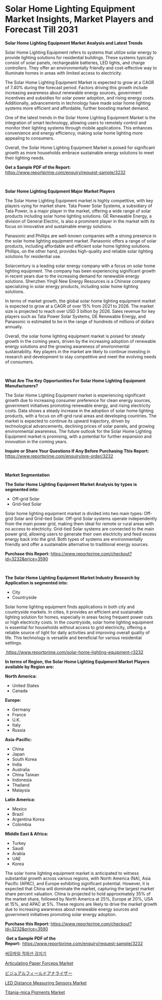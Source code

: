<p><h1>Solar Home Lighting Equipment Market Insights, Market Players and Forecast Till 2031</h1></p><p><strong>Solar Home Lighting Equipment Market Analysis and Latest Trends</strong></p>
<p><p>Solar Home Lighting Equipment refers to systems that utilize solar energy to provide lighting solutions for residential buildings. These systems typically consist of solar panels, rechargeable batteries, LED lights, and charge controllers. They offer an environmentally friendly and cost-effective way to illuminate homes in areas with limited access to electricity.</p><p>The Solar Home Lighting Equipment Market is expected to grow at a CAGR of 7.40% during the forecast period. Factors driving this growth include increasing awareness about renewable energy sources, government incentives and subsidies for solar power adoption, and rising energy costs. Additionally, advancements in technology have made solar home lighting systems more efficient and affordable, further boosting market demand.</p><p>One of the latest trends in the Solar Home Lighting Equipment Market is the integration of smart technology, allowing users to remotely control and monitor their lighting systems through mobile applications. This enhances convenience and energy efficiency, making solar home lighting more appealing to consumers.</p><p>Overall, the Solar Home Lighting Equipment Market is poised for significant growth as more households embrace sustainable energy solutions to meet their lighting needs.</p></p>
<p><strong>Get a Sample PDF of the Report:&nbsp;</strong> <a href="https://www.reportprime.com/enquiry/request-sample/3232">https://www.reportprime.com/enquiry/request-sample/3232</a></p>
<p>&nbsp;</p>
<p><strong>Solar Home Lighting Equipment Major Market Players</strong></p>
<p><p>The Solar Home Lighting Equipment market is highly competitive, with key players vying for market share. Tata Power Solar Systems, a subsidiary of Tata Power, is a major player in the market, offering a wide range of solar products including solar home lighting solutions. GE Renewable Energy, a division of General Electric, is also a prominent player in the market with its focus on innovative and sustainable energy solutions.</p><p>Panasonic and Phillips are well-known companies with a strong presence in the solar home lighting equipment market. Panasonic offers a range of solar products, including affordable and efficient solar home lighting solutions. Phillips, on the other hand, provides high-quality and reliable solar lighting solutions for residential use.</p><p>Solarcentury is a leading solar energy company with a focus on solar home lighting equipment. The company has been experiencing significant growth in recent years due to the increasing demand for renewable energy solutions. Shenzhen Yingli New Energy Resources is a Chinese company specializing in solar energy products, including solar home lighting solutions.</p><p>In terms of market growth, the global solar home lighting equipment market is expected to grow at a CAGR of over 15% from 2021 to 2026. The market size is projected to reach over USD 3 billion by 2026. Sales revenue for key players such as Tata Power Solar Systems, GE Renewable Energy, and Panasonic is estimated to be in the range of hundreds of millions of dollars annually.</p><p>Overall, the solar home lighting equipment market is poised for steady growth in the coming years, driven by the increasing adoption of renewable energy solutions and the growing awareness of environmental sustainability. Key players in the market are likely to continue investing in research and development to stay competitive and meet the evolving needs of consumers.</p></p>
<p>&nbsp;</p>
<p><strong>What Are The Key Opportunities For Solar Home Lighting Equipment Manufacturers?</strong></p>
<p><p>The Solar Home Lighting Equipment market is experiencing significant growth due to increasing consumer preference for clean energy sources, government initiatives promoting renewable energy, and rising electricity costs. Data shows a steady increase in the adoption of solar home lighting products, with a focus on off-grid rural areas and developing countries. The market is expected to continue its upward trajectory, driven by technological advancements, declining prices of solar panels, and growing environmental awareness. The future outlook for the Solar Home Lighting Equipment market is promising, with a potential for further expansion and innovation in the coming years.</p></p>
<p><strong>Inquire or Share Your Questions If Any Before Purchasing This Report:</strong> <a href="https://www.reportprime.com/enquiry/pre-order/3232">https://www.reportprime.com/enquiry/pre-order/3232</a></p>
<p>&nbsp;</p>
<p><strong>Market Segmentation</strong></p>
<p><strong>The Solar Home Lighting Equipment Market Analysis by types is segmented into:</strong></p>
<p><ul><li>Off-grid Solar</li><li>Grid-tied Solar</li></ul></p>
<p><p>Solar home lighting equipment market is divided into two main types: Off-grid Solar and Grid-tied Solar. Off-grid Solar systems operate independently from the main power grid, making them ideal for remote or rural areas with no access to electricity. Grid-tied Solar systems are connected to the main power grid, allowing users to generate their own electricity and feed excess energy back into the grid. Both types of systems are environmentally friendly and offer a sustainable alternative to traditional energy sources.</p></p>
<p><strong>Purchase this Report:&nbsp;</strong><a href="https://www.reportprime.com/checkout?id=3232&price=3590">https://www.reportprime.com/checkout?id=3232&price=3590</a></p>
<p>&nbsp;</p>
<p><strong>The Solar Home Lighting Equipment Market Industry Research by Application is segmented into:</strong></p>
<p><ul><li>City</li><li>Countryside</li></ul></p>
<p><p>Solar home lighting equipment finds applications in both city and countryside markets. In cities, it provides an efficient and sustainable lighting solution for homes, especially in areas facing frequent power cuts or high electricity costs. In the countryside, solar home lighting equipment is essential for households without access to grid electricity, offering a reliable source of light for daily activities and improving overall quality of life. This technology is versatile and beneficial for various residential settings.</p></p>
<p><a href="https://www.reportprime.com/solar-home-lighting-equipment-r3232">&nbsp;https://www.reportprime.com/solar-home-lighting-equipment-r3232</a></p>
<p><strong>In terms of Region, the Solar Home Lighting Equipment Market Players available by Region are:</strong></p>
<p>
    <p> <strong> North America: </strong>
        <ul>
            <li>United States</li>
            <li>Canada</li>
        </ul>
        </p> 
    <p> <strong> Europe: </strong>
        <ul>
            <li>Germany</li>
            <li>France</li>
            <li>U.K.</li>
            <li>Italy</li>
            <li>Russia</li>
        </ul>
        </p> 
    <p> <strong> Asia-Pacific: </strong>
        <ul>
            <li>China</li>
            <li>Japan</li>
            <li>South Korea</li>
            <li>India</li>
            <li>Australia</li>
            <li>China Taiwan</li>
            <li>Indonesia</li>
            <li>Thailand</li>
            <li>Malaysia</li>
        </ul>
        </p> 
    <p> <strong> Latin America: </strong>
        <ul>
            <li>Mexico</li>
            <li>Brazil</li>
            <li>Argentina Korea</li>
            <li>Colombia</li>
        </ul>
        </p> 
    <p> <strong> Middle East & Africa: </strong>
        <ul>
            <li>Turkey</li>
            <li>Saudi</li>
            <li>Arabia</li>
            <li>UAE</li>
            <li>Korea</li>
        </ul>
    </p>
    </p>
<p><p>The solar home lighting equipment market is anticipated to witness substantial growth across various regions, with North America (NA), Asia Pacific (APAC), and Europe exhibiting significant potential. However, it is expected that China will dominate the market, capturing the largest market share percent valuation. China is projected to hold approximately 35% of the market share, followed by North America at 25%, Europe at 20%, USA at 15%, and APAC at 5%. These regions are likely to drive the market growth due to increasing awareness about renewable energy sources and government initiatives promoting solar energy adoption.</p></p>
<p><strong>Purchase this Report: </strong><a href="https://www.reportprime.com/checkout?id=3232&price=3590">https://www.reportprime.com/checkout?id=3232&price=3590</a></p>
<p>&nbsp;<strong>Get a Sample PDF of the Report:&nbsp;&nbsp;</strong><a href="https://www.reportprime.com/enquiry/request-sample/3232">https://www.reportprime.com/enquiry/request-sample/3232</a></p>
<p><strong></strong></p>
<p><p><a href="https://github.com/muchswr/Market-Research-Report-List-1/blob/main/556396137032.md">써모파일 적외선 감지기</a></p><p><a href="https://issuu.com/reportprime-2/docs/articulating-paper-forceps-market-size-2030.pptx">Articulating Paper Forceps Market</a></p><p><a href="https://github.com/tubbs463/Market-Research-Report-List-2/blob/main/971842831174.md">ビジュアルフィールドアナライザー</a></p><p><a href="https://github.com/goodweq44/Market-Research-Report-List-1/blob/main/led-distance-measuring-sensors-market.md">LED Distance Measuring Sensors Market</a></p><p><a href="https://www.linkedin.com/pulse/insights-titania-mica-pigments-industry-market-financial-status-7lwsf">Titania-mica Pigments Market</a></p></p>